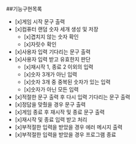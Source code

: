 ##기능구현목록   

* [x]게임 시작 문구 출력
* [x]컴퓨터 랜덤 숫자 세개 생성 및 저장
    * [x]겹치지 않는 숫자 확인
    * [x]자릿수 확인
* [x]사용자 입력 기다리는 문구 출력
* [x]사용자 입력 받고 유효한지 판단
    * [x]재시작 1, 종료 2 이외의 입력
    * [x]숫자 3개가 아닌 입력
    * [x]숫자 3개 중 중복된 숫자가 있는 입력
    * [x]숫자가 아닌 모든 입력
* [x]적절한 문구 출력 후 다시 입력 기다리는 문구 출력
* [x]정답을 맞췄을 경우 문구 출력
* [x]게임 종료 후 재시작 및 종료 문구 출력
* [x]재시작 및 종료 입력 받고 처리
* [x]부적절한 입력을 받았을 경우 에러 메시지 출력
* [x]부적절한 입력을 받았을 경우 프로그램 종료
